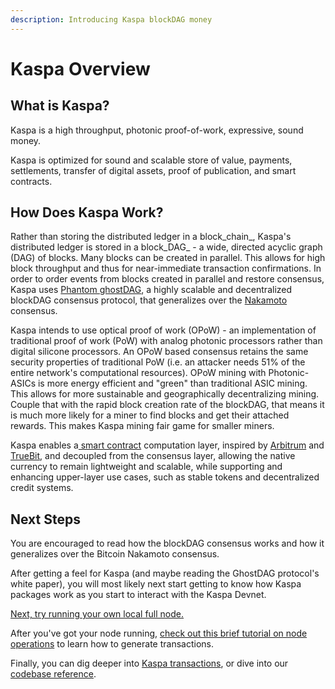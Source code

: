 ```yaml
---
description: Introducing Kaspa blockDAG money
---
```


# Kaspa Overview

## What is Kaspa?

Kaspa is a high throughput, photonic proof-of-work, expressive, sound money.

Kaspa is optimized for sound and scalable store of value, payments, settlements, transfer of digital assets, proof of publication, and smart contracts.

## How Does Kaspa Work?

Rather than storing the distributed ledger in a block_chain_, Kaspa's distributed ledger is stored in a block_DAG_ - a wide, directed acyclic graph \(DAG\) of blocks. Many blocks can be created in parallel. This allows for high block throughput and thus for near-immediate transaction confirmations. In order to order events from blocks created in parallel and restore consensus, Kaspa uses [Phantom ghostDAG](https://eprint.iacr.org/2018/104.pdf), a highly scalable and decentralized blockDAG consensus protocol, that generalizes over the [Nakamoto](https://bitcoin.org/bitcoin.pdf) consensus.

Kaspa intends to use optical proof of work \(OPoW\) - an implementation of traditional proof of work \(PoW\) with analog photonic processors rather than digital silicone processors. An OPoW based consensus retains the same security properties of traditional PoW \(i.e. an attacker needs 51% of the entire network's computational resources\). OPoW mining with Photonic-ASICs is more energy efficient and "green" than traditional ASIC mining. This allows for more sustainable and geographically decentralizing mining. Couple that with the rapid block creation rate of the blockDAG, that means it is much more likely for a miner to find blocks and get their attached rewards. This makes Kaspa mining fair game for smaller miners.

Kaspa enables a[ smart contract](../smart-contracts/) computation layer, inspired by [Arbitrum](https://www.usenix.org/node/217514) and [TrueBit](https://people.cs.uchicago.edu/~teutsch/papers/truebit.pdf), and decoupled from the consensus layer, allowing the native currency to remain lightweight and scalable, while supporting and enhancing upper-layer use cases, such as stable tokens and decentralized credit systems.

## Next Steps

You are encouraged to read how the blockDAG consensus works and how it generalizes over the Bitcoin Nakamoto consensus.



After getting a feel for Kaspa \(and maybe reading the GhostDAG protocol's white paper\), you will most likely next start getting to know how Kaspa packages work as you start to interact with the Kaspa Devnet.

[Next, try running your own local full node.]()

After you've got your node running, [check out this brief tutorial on node operations]() to learn how to generate transactions.

Finally, you can dig deeper into [Kaspa transactions](), or dive into our [codebase reference](../../reference/kaspa-full-node/code-ref/).

